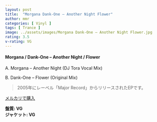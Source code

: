 ```yaml
---
layout: post
title:  "Morgana Dank-One – Another Night Flower"
author: mmr
categories: [ Vinyl ]
tags: [ Trance ]
image: ../assets/images/Morgana Dank-One – Another Night Flower.jpg
rating: 3.5
v-rating: VG
---
```


#### Morgana / Dank-One – Another Night / Flower

A. Morgana – Another Night (DJ Tora Vocal Mix)

B. Dank-One – Flower (Original Mix)

> 2005年にレーベル「Major Record」からリリースされたEPです。

[メルカリで購入](https://jp.mercari.com/item/m79733444581)

<div class="mt-4 mb-4 d-flex align-items-center">
<strong class="mr-1">盤質: VG</strong>
</div>
<div class="mt-4 mb-4 d-flex align-items-center">
<strong class="mr-1">ジャケット: VG</strong>
</div>
